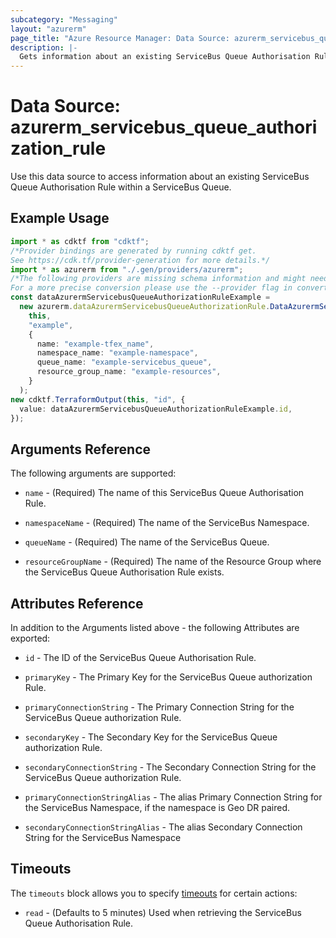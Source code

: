 ```yaml
---
subcategory: "Messaging"
layout: "azurerm"
page_title: "Azure Resource Manager: Data Source: azurerm_servicebus_queue_authorization_rule"
description: |-
  Gets information about an existing ServiceBus Queue Authorisation Rule within a ServiceBus Queue.
---
```


# Data Source: azurerm\_servicebus\_queue\_authorization\_rule

Use this data source to access information about an existing ServiceBus Queue Authorisation Rule within a ServiceBus Queue.

## Example Usage

```typescript
import * as cdktf from "cdktf";
/*Provider bindings are generated by running cdktf get.
See https://cdk.tf/provider-generation for more details.*/
import * as azurerm from "./.gen/providers/azurerm";
/*The following providers are missing schema information and might need manual adjustments to synthesize correctly: azurerm.
For a more precise conversion please use the --provider flag in convert.*/
const dataAzurermServicebusQueueAuthorizationRuleExample =
  new azurerm.dataAzurermServicebusQueueAuthorizationRule.DataAzurermServicebusQueueAuthorizationRule(
    this,
    "example",
    {
      name: "example-tfex_name",
      namespace_name: "example-namespace",
      queue_name: "example-servicebus_queue",
      resource_group_name: "example-resources",
    }
  );
new cdktf.TerraformOutput(this, "id", {
  value: dataAzurermServicebusQueueAuthorizationRuleExample.id,
});

```

## Arguments Reference

The following arguments are supported:

*   `name` - (Required) The name of this ServiceBus Queue Authorisation Rule.

*   `namespaceName` - (Required) The name of the ServiceBus Namespace.

*   `queueName` - (Required) The name of the ServiceBus Queue.

*   `resourceGroupName` - (Required) The name of the Resource Group where the ServiceBus Queue Authorisation Rule exists.

## Attributes Reference

In addition to the Arguments listed above - the following Attributes are exported:

*   `id` - The ID of the ServiceBus Queue Authorisation Rule.

*   `primaryKey` - The Primary Key for the ServiceBus Queue authorization Rule.

*   `primaryConnectionString` - The Primary Connection String for the ServiceBus Queue authorization Rule.

*   `secondaryKey` - The Secondary Key for the ServiceBus Queue authorization Rule.

*   `secondaryConnectionString` - The Secondary Connection String for the ServiceBus Queue authorization Rule.

*   `primaryConnectionStringAlias` - The alias Primary Connection String for the ServiceBus Namespace, if the namespace is Geo DR paired.

*   `secondaryConnectionStringAlias` - The alias Secondary Connection String for the ServiceBus Namespace

## Timeouts

The `timeouts` block allows you to specify [timeouts](https://www.terraform.io/language/resources/syntax#operation-timeouts) for certain actions:

* `read` - (Defaults to 5 minutes) Used when retrieving the ServiceBus Queue Authorisation Rule.
